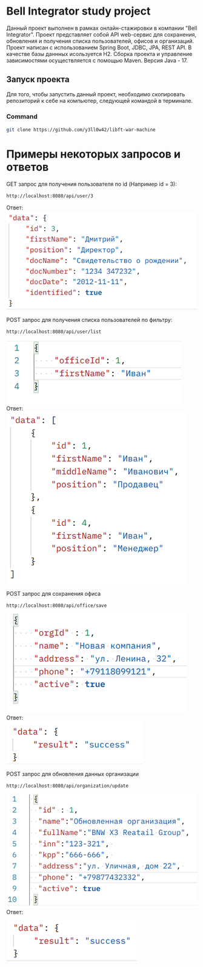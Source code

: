 # Bell Integrator study project
Данный проект выполнен в рамках онлайн-стажировки в компании "Bell Integrator". 
Проект представляет собой API web-сервис для сохранения, обновления и получения списка пользователей, офисов и организаций.
Проект написан с использованием Spring Boot, JDBC, JPA, REST API.
В качестве базы даннных исользуется H2.
Сборка проекта и управление зависимостями осуществляется с помощью Maven.
Версия Java - 17.

## Запуск проекта
Для того, чтобы запустить данный проект, необходимо скопировать репозиторий к себе на компьютер, 
следующей командой в терминале.
### Command
```bash
git clone https://github.com/y3ll0w42/libft-war-machine
```

# Примеры некоторых запросов и ответов
GET запрос для получения пользователя по id (Например id = 3):
```bash
http://localhost:8080/api/user/3
```
Ответ: <br/>
![img.png](img.png)

POST запрос для получения списка пользователей по фильтру:
```bash
http://localhost:8080/api/user/list
```
![img_1.png](img_1.png)
Ответ: <br/>
![img_2.png](img_2.png)

POST запрос для сохранения офиса
```bash
http://localhost:8080/api/office/save
```
![img_3.png](img_3.png)
Ответ: <br/>
![img_4.png](img_4.png)

POST запрос для обновления данных организации
```bash
http://localhost:8080/api/organization/update
```
![img_5.png](img_5.png)
Ответ:

![img_6.png](img_6.png)



